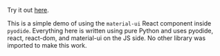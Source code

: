 Try it out [here](./index.html).

This is a simple demo of using the `material-ui` React component inside `pyodide`. Everything here is written using pure Python and uses pyodide, react, react-dom, and material-ui on the JS side. No other library was imported to make this work.